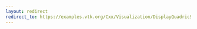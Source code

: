 ```yaml
---
layout: redirect
redirect_to: https://examples.vtk.org/Cxx/Visualization/DisplayQuadricSurfaces/
---
```

